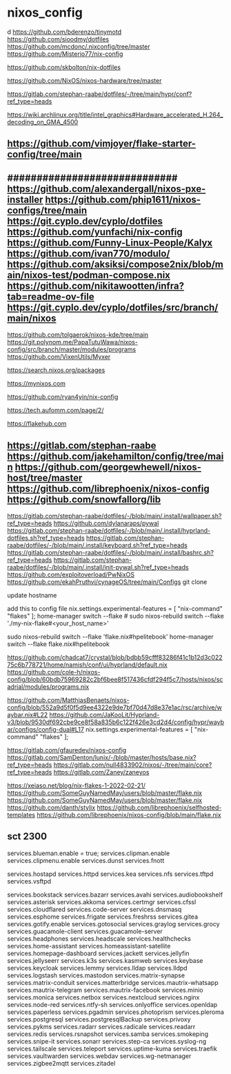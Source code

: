 # nixos_config
d
<https://github.com/bderenzo/tinymotd>
<https://github.com/sioodmy/dotfiles>
<https://github.com/mcdonc/.nixconfig/tree/master>
<https://github.com/Misterio77/nix-config>

<https://github.com/skbolton/nix-dotfiles>

<https://github.com/NixOS/nixos-hardware/tree/master>

<https://gitlab.com/stephan-raabe/dotfiles/-/tree/main/hypr/conf?ref_type=heads>

<https://wiki.archlinux.org/title/intel_graphics#Hardware_accelerated_H.264_decoding_on_GMA_4500>

<https://github.com/vimjoyer/flake-starter-config/tree/main>
-------

#############################
<https://github.com/alexandergall/nixos-pxe-installer>
<https://github.com/phip1611/nixos-configs/tree/main>
<https://git.cyplo.dev/cyplo/dotfiles>
<https://github.com/yunfachi/nix-config>
<https://github.com/Funny-Linux-People/Kalyx>
<https://github.com/ivan770/modulo/>
<https://github.com/aksiksi/compose2nix/blob/main/nixos-test/podman-compose.nix>
<https://github.com/nikitawootten/infra?tab=readme-ov-file>
<https://git.cyplo.dev/cyplo/dotfiles/src/branch/main/nixos>
----
<https://github.com/tolgaerok/nixos-kde/tree/main>
<https://git.polynom.me/PapaTutuWawa/nixos-config/src/branch/master/modules/programs>
<https://github.com/VixenUtils/Myxer>

<https://search.nixos.org/packages>

<https://mynixos.com>

<https://github.com/ryan4yin/nix-config>

<https://tech.aufomm.com/page/2/>

<https://flakehub.com>

<https://gitlab.com/stephan-raabe>
<https://github.com/jakehamilton/config/tree/main>
<https://github.com/georgewhewell/nixos-host/tree/master>
<https://github.com/librephoenix/nixos-config>
<https://github.com/snowfallorg/lib>
-----
<https://gitlab.com/stephan-raabe/dotfiles/-/blob/main/.install/wallpaper.sh?ref_type=heads>
<https://github.com/dylanaraps/pywal>
<https://gitlab.com/stephan-raabe/dotfiles/-/blob/main/.install/hyprland-dotfiles.sh?ref_type=heads>
<https://gitlab.com/stephan-raabe/dotfiles/-/blob/main/.install/keyboard.sh?ref_type=heads>
<https://gitlab.com/stephan-raabe/dotfiles/-/blob/main/.install/bashrc.sh?ref_type=heads>
<https://gitlab.com/stephan-raabe/dotfiles/-/blob/main/.install/init-pywal.sh?ref_type=heads>
<https://github.com/exploitoverload/PwNixOS>
<https://github.com/ekahPruthvi/cynageOS/tree/main/Configs>
git clone

update hostname

add this to config file
nix.settings.experimental-features = [ "nix-command" "flakes" ];
home-manager switch --flake <flake-uri>#<USERNAME>
sudo nixos-rebuild switch --flake './my-nix-flake#<your_host_name>'

sudo nixos-rebuild switch --flake 'flake.nix#hpelitebook'
home-manager switch --flake flake.nix#hpelitebook

<https://github.com/chadcat7/crystal/blob/bdbb59cfff83286f41c1b12d3c02275c6b778721/home/namish/conf/ui/hyprland/default.nix>
<https://github.com/cole-h/nixos-config/blob/60bdb75969282c2bf6bee8f517436cfdf294f5c7/hosts/nixos/scadrial/modules/programs.nix>

<https://github.com/MatthiasBenaets/nixos-config/blob/552a9d5f0f5d9ee4322e9de7bf70d47d8e37e1ac/rsc/archive/waybar.nix#L22>
<https://github.com/JaKooLit/Hyprland-v3/blob/9530df692cbe9ce8f58a835b6c122f426e3cd2d4/config/hypr/waybar/configs/config-dual#L17>
 nix.settings.experimental-features = [ "nix-command" "flakes" ];

<https://gitlab.com/gfauredev/nixos-config>
<https://gitlab.com/SamDenton/lunix/-/blob/master/hosts/base.nix?ref_type=heads>
<https://gitlab.com/null4833902/nixos/-/tree/main/core?ref_type=heads>
<https://gitlab.com/Zaney/zaneyos>

<https://xeiaso.net/blog/nix-flakes-1-2022-02-21/>
<https://github.com/SomeGuyNamedMay/users/blob/master/flake.nix>
<https://github.com/SomeGuyNamedMay/users/blob/master/flake.nix>
<https://github.com/danth/stylix>
<https://github.com/librephoenix/selfhosted-templates>
<https://github.com/librephoenix/nixos-config/blob/main/flake.nix>

sct 2300
-----

services.blueman.enable = true;
services.clipman.enable
services.clipmenu.enable
services.dunst
services.fnott

services.hostapd
services.httpd
services.kea
services.nfs
services.tftpd
services.vsftpd

services.bookstack
services.bazarr
services.avahi
services.audiobookshelf
services.asterisk
services.akkoma
services.certmgr
services.cfssl
services.cloudflared
services.code-server
services.dnsmasq
services.esphome
services.frigate
services.freshrss
services.gitea
services.gotify.enable
services.gotosocial
services.graylog
services.grocy
services.guacamole-client
services.guacamole-server
services.headphones
services.headscale
services.healthchecks
services.home-assistant
services.homeassistant-satellite
services.homepage-dashboard
services.jackett
services.jellyfin
services.jellyseerr
services.k3s
services.kasmweb
services.keybase
services.keycloak
services.lemmy
services.lldap
services.lldpd
services.logstash
services.mastodon
services.matrix-synapse
services.matrix-conduit
services.matterbridge
services.mautrix-whatsapp
services.mautrix-telegram
services.mautrix-facebook
services.minio
services.monica
services.netbox
services.nextcloud
services.nginx
services.node-red
services.ntfy-sh
services.onlyoffice
services.openldap
services.paperless
services.pgadmin
services.photoprism
services.pleroma
services.postgresql
services.postgresqlBackup
services.privoxy
services.pykms
services.radarr
services.radicale
services.readarr
services.redis
services.rsnapshot
services.samba
services.smokeping
services.snipe-it
services.sonarr
services.step-ca
services.syslog-ng
services.tailscale
services.teleport
services.uptime-kuma
services.traefik
services.vaultwarden
services.webdav
services.wg-netmanager
services.zigbee2mqtt
services.zitadel
